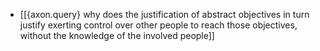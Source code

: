 - [[{axon.query} why does the justification of abstract objectives in turn justify exerting control over other people to reach those objectives, without the knowledge of the involved people]]